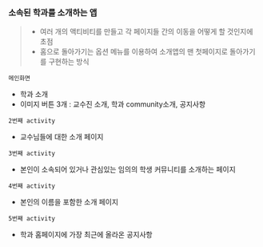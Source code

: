 ### 소속된 학과를 소개하는 앱

> - 여러 개의 액티비티를 만들고 각 페이지들 간의 이동을 어떻게 할 것인지에 초점
> - 홈으로 돌아가기는 옵션 메뉴를 이용하여 소개앱의 맨 첫페이지로 돌아가기를 구현하는 방식

`메인화면`

- 학과 소개
- 이미지 버튼 3개 : 교수진 소개, 학과 community소개, 공지사항

`2번째 activity`

- 교수님들에 대한 소개 페이지

`3번째 activity`

- 본인이 소속되어 있거나 관심있는 임의의 학생 커뮤니티를 소개하는 페이지

`4번째 activity`

- 본인의 이름을 포함한 소개 페이지

`5번째 activity`

- 학과 홈페이지에 가장 최근에 올라온 공지사항
